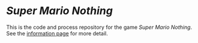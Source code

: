 # *Super Mario Nothing*

This is the code and process repository for the game *Super Mario Nothing*. See the [information page](info/) for more detail.

